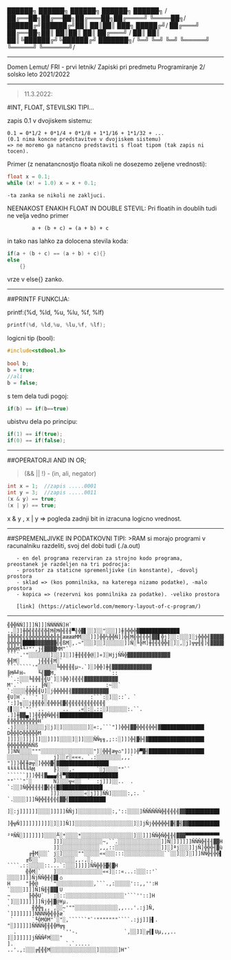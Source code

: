 ██████╗ ██████╗  ██████╗  ██████╗     ██████╗ /
██╔══██╗██╔══██╗██╔═══██╗██╔════╝     ╚════██╗/
██████╔╝██████╔╝██║   ██║██║  ███╗     █████╔╝/
██╔═══╝ ██╔══██╗██║   ██║██║   ██║    ██╔═══╝ /
██║     ██║  ██║╚██████╔╝╚██████╔╝    ███████╗/
╚═╝     ╚═╝  ╚═╝ ╚═════╝  ╚═════╝     ╚══════╝/
****************************************************************************************

Domen Lemut/
FRI - prvi letnik/
Zapiski pri predmetu Programiranje 2/
solsko leto 2021/2022
								
****************************************************************************************
> 11.3.2022:

#INT, FLOAT, STEVILSKI TIPI...


zapis 0.1 v dvojiskem sistemu:

	0.1 = 0*1/2 + 0*1/4 + 0*1/8 + 1*1/16 + 1*1/32 + ...
	(0.1 nima koncne predstavitve v dvojiskem sistemu)
	=> ne moremo ga natancno predstaviti s float tipom (tak zapis ni tocen).


Primer (z nenatancnostjo floata nikoli ne dosezemo zeljene vrednosti):

```c
float x = 0.1;
while (x! = 1.0) x = x + 0.1;
```

	-ta zanka se nikoli ne zakljuci.

NEENAKOST ENAKIH FLOAT IN DOUBLE STEVIL:
Pri floatih in doublih tudi ne velja vedno primer

			a + (b + c) = (a + b) + c
		
in tako nas lahko za dolocena stevila koda:

```c
if(a + (b + c) == (a + b) + c){}
else 
	{}
```
			
vrze v else{} zanko.

----------------------------------------------------------------------------------------
##PRINTF FUNKCIJA:

printf:(%d, %ld, %u, %lu, %f, %lf) 
	    
```c
printf(%d, %ld,%u, %lu,%f, %lf);
```
			
logicni tip (bool):

```c
#include<stdbool.h>
			
bool b;
b = true;
//ali
b = false;
```
			
s tem dela tudi pogoj:

```c
if(b) == if(b==true)
```
ubistvu dela po principu:
```c
if(1) == if(true);
if(0) == if(false);
```
----------------------------------------------------------------------------------------
##OPERATORJI AND IN OR;
> (&& || !) - (in, ali, negator)

```c
int x = 1;  //zapis .....0001
int y = 3;  //zapis .....0011
(x & y) == true;
(x | y) == true;
```
						
x & y , x | y => pogleda zadnji bit in izracuna logicno vrednost.

----------------------------------------------------------------------------------------
##SPREMENLJIVKE IN PODATKOVNI TIPI:
	>RAM si morajo programi v racunalniku razdeliti, svoj del dobi tudi (./a.out)
	
	   - en del programa rezerviran za strojno kodo programa,
	preostanek je razdeljen na tri podrocja: 
	   - prostor za staticne spremenljivke (in konstante), -dovolj prostora
	   - sklad => (kos pomnilnika, na katerega nizamo podatke), -malo prostora
	   - kopica => (rezervni kos pomnilnika za podatke). -veliko prostora
	   
	   [link] (https://aticleworld.com/memory-layout-of-c-program/)
	  
	  
***
	   
	   
	   
	

    ╣╬╬ÑÑ]]]]Ñ]]]ÑÑÑÑÑ]H`   .,░]]╫╬╣╣╣╣╣╬╢M╢M╬╢╢╢▀╢╬▓▌░░]░░"░░░]]╫╟╬╬╬▓█████████████
    ╟╬╬╬╣╣╣╬╬╬╬╬╬╬╬╬╟╣ææææMM░░░]]]╬╬½╬╬Ñ]]╬╢M╢╬╢╢╬╢▓▓▌╬j]░░:░░░]░j╬╬╬╢▓▓▓▓▓▓▓▓▓▓▓▓▓▓
    ╬╬╬╬╢████▓▓▓▓▓▓▓╣╣ßM░,.~"░░░]░░]░░░░░░]]Ñ░╚╟M]╫╢╣╣╬╬╢░]░,░j]╦╦╢╣]╣▓▓▓▓▓▓▓▓▓▓▓▓▓▓
    ╬╬╬M╙╙²"',j╢▓▓▓▓MM"``      ````.'"░░░░░░░]░░]]░]]╫╢╣╣╬@░]«]░HjjÑÑ╬▓▓▓▓▓▓▓▓▓▓▓▓▓▓
    ╬╢M░      j╢╣╣╢M░`               ````````'"░░░░░░╚╬╬╢╢╣µ~.`]░]╬╬]╫╣▓▓▓▓▓▓▓▓▓▓▓▓▓
    ╟M╩╝H~    ╙╣▓▓M,                 `::        ``.:░░░╚╢╬╢╢╣U`]░]╬╬]╢╣╣╣▓▓▓▓▓▓▓▓▓▓▓
    M'.`` ,.., ╟Ñ░`                 :~░░`          `:░░░░╣╬╬╣╢U]░j╬╬╬╬╢╢▓▓▓▓▓▓▓▓▓▓▓▓
    ╣U]H`.```' ]░              :```:░]░░::`. `      ':]]╗░░j╢╣╣╬░╣╬╬╟╣▓╣╣╣╣╣╣╣╣╣╣╣╣╣
    ╣▌░░'`"'``..      ..`  .«░:░.::░]░░░░░░:.``.     .]]╫▓▓▄]]╢╣╬╬Ñ╬╣╢██████████████
    ╣╬╬╬╬╬╬╬╬╬H`    .j]░░░]░░░░░j░j]░]░░░░░░░░]░«:,```"]]╬╬╢▓▓╬╬╣╣╬╬╢▓██████████████
    D╬╬╬D╬╬╬╬╬M     ]]]]░]]]]]]░░]]]]░░░░]░]]░░░ÑÑ╗╗,;::░]]]╬╢▓╬╢▓██████████████████
    ╬╬╬╬╬╬╬ÑÑß      ]]ÑÑ░░░░"""░░░░░░░░░░░░░░░░░"]░╬╬╢æ╦⌂"]]]]╬▀▓╢██████████████████
    ░░░░░░░░░░     j]░░r░«««. `.:░░░░░░░░,,,`      "]]]╬╣╫æ╦░]╬╬╬▓╣▓████████████████
    ╙╙╙╙╙╙╚╚M      ╟]░░░,-       `░j░░░░""``    ``````]]]╬╢╢▓▄▄▄╣╢▀▓████████████████
    ""```"`░       Ñ]░░░╦«░░  `  :j]]]░░..  .        `:░░]Ñ╬╬╢╢╢╢▓╣╣╢█▓█████████████
                  ]]]░░░░░░░░«░j]]]ÑÑ]░░░░░:,:. `   `.░░░░]]]Ñ╬╬╢╢╣╣╣▓▓╣████████████
               ]░:j]]]]]]░░░░]]]]]ÑÑj]░░░░░░░░░░░:,'::░░░░]ÑÑÑÑÑÑ╬╢╣╣╣╣▓▓███████████
               ]╬╦Ñ]]]]]]]]]]░]░]]Ñ]]░░░░░░░░░░░░░░░░░░░]░]jÑj╬╬╬╬╬╢▓╣▓╢▓▓██████████
               ²ªÑÑ░]]]]]]]░░░░╨░*░░░░*░░░░░░░░░░░░░░░░░]░░]]]ÑÑ╬Ñ╬╢╢╣▓▓▓▀▀▀▀▀▀▀▀▀▀▀
                   ]]]░░░░░░░░░░░░░~,``.░░░░░░░░░░░░░░]]Ñ░]]]]]]ÑÑÑ╬╢╢╢▓▓H
                   ]]░░░░░░░░░░░░░,,,::░░░░░░░░░░░░░░░]]░]ªj░░░]]jÑ]╬╬╬╢▓ù
           ╔╫M░░░` j░]░░░░░""░░░░░««░░░:::░░░░░░░░░░░░░``░░]░░]░]]]ÑÑ╬╢╬╬▌
          ╓ß░░`    j░░░░░░,,.,░.       ````.::░░░░░::...`:░░░]]]]]ÑÑ╬╬╟▓╣▓H
          ╣╬M░`    ]░░░░░░░░░░░░░░░««]░::«...:░░░::'`     ░░░░]]]]ÑjÑÑ╬╢╣▓▌⌂
    H     "╟╬@    `"░░░░░░░░░░░░,```.,:░░░░░'::,,'':H      `░░░░]]]]Ñ]Ñ╢╢▓▓▌U
    ~      ╟╬╬U` ` :░::░░░░░░░░░░░░░░░░░░░'```''::]H         `]░░]]]]]]]Ñj╬╢▓@¥µ.
    `       ╢╬╬╗,,`,░░~'""░░░░░░░░░░░░░░,,...'.:j]Ñ,           `]]]]]]]]ÑÑÑÑ╬╣╬╟æ`
     `      `╙ÖMÖM"`░"░,``````"`'"""""""````.:jj]]╟▌.            "░]]]]]]ÑÑÑÑ╣╢╣╬M╦╗
      .         ``    `''-.               `,░░]]░╔╣▌Uµ,,,..       ]░]]]]]]jÑÑÑ╝M░░░"
    ].                 `.`.....      ..'.,:░░░╔╣╣╣M░░░░░░░░░░░░░░░]░░░░░░]H"`
	    
	
	


                   
		

		

		

		
		 
	


